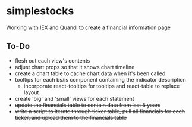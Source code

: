 # simplestocks
Working with IEX and Quandl to create a financial information page

## To-Do
- flesh out each view's contents
- adjust chart props so that it shows chart timeline
- create a chart table to cache chart data when it's been called
- tooltips for each bs/is component containing the indicator description
  - incorporate react-tooltips for tooltips and react-table to replace layout
- create 'big' and 'small' views for each statement
- ~~update the financials table to contain data from last 5 years~~
- ~~write a script to iterate through ticker table, pull all financials for each ticker, and upload them to the financials table~~